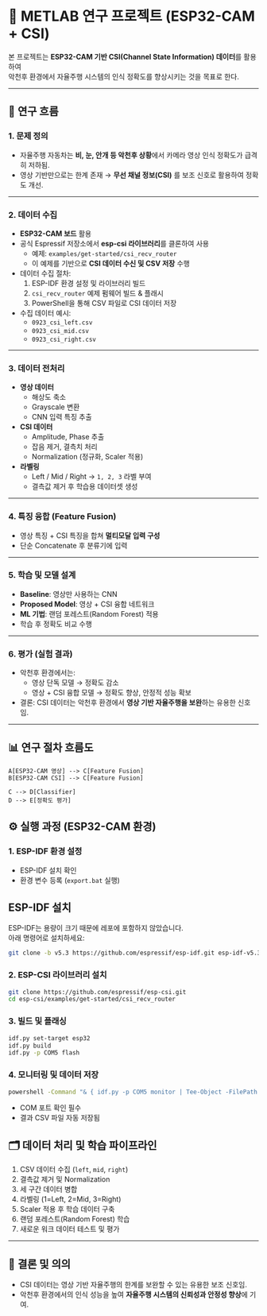 # 🚗 METLAB 연구 프로젝트 (ESP32-CAM + CSI)

본 프로젝트는 **ESP32-CAM 기반 CSI(Channel State Information) 데이터**를 활용하여  
악천후 환경에서 자율주행 시스템의 인식 정확도를 향상시키는 것을 목표로 한다.

---

## 📌 연구 흐름

### 1. 문제 정의
- 자율주행 자동차는 **비, 눈, 안개 등 악천후 상황**에서 카메라 영상 인식 정확도가 급격히 저하됨.
- 영상 기반만으로는 한계 존재 → **무선 채널 정보(CSI)** 를 보조 신호로 활용하여 정확도 개선.

---

### 2. 데이터 수집
- **ESP32-CAM 보드** 활용  
- 공식 Espressif 저장소에서 **esp-csi 라이브러리**를 클론하여 사용  
  - 예제: `examples/get-started/csi_recv_router`  
  - 이 예제를 기반으로 **CSI 데이터 수신 및 CSV 저장** 수행
- 데이터 수집 절차:
  1. ESP-IDF 환경 설정 및 라이브러리 빌드
  2. `csi_recv_router` 예제 펌웨어 빌드 & 플래시
  3. PowerShell을 통해 CSV 파일로 CSI 데이터 저장
- 수집 데이터 예시:
  - `0923_csi_left.csv`
  - `0923_csi_mid.csv`
  - `0923_csi_right.csv`

---

### 3. 데이터 전처리
- **영상 데이터**
  - 해상도 축소
  - Grayscale 변환
  - CNN 입력 특징 추출
- **CSI 데이터**
  - Amplitude, Phase 추출
  - 잡음 제거, 결측치 처리
  - Normalization (정규화, Scaler 적용)
- **라벨링**
  - Left / Mid / Right → `1, 2, 3` 라벨 부여
  - 결측값 제거 후 학습용 데이터셋 생성

---

### 4. 특징 융합 (Feature Fusion)
- 영상 특징 + CSI 특징을 합쳐 **멀티모달 입력 구성**
- 단순 Concatenate 후 분류기에 입력

---

### 5. 학습 및 모델 설계
- **Baseline**: 영상만 사용하는 CNN
- **Proposed Model**: 영상 + CSI 융합 네트워크
- **ML 기법**: 랜덤 포레스트(Random Forest) 적용
- 학습 후 정확도 비교 수행

---

### 6. 평가 (실험 결과)
- 악천후 환경에서는:
  - 영상 단독 모델 → 정확도 감소
  - 영상 + CSI 융합 모델 → 정확도 향상, 안정적 성능 확보
- 결론: CSI 데이터는 악천후 환경에서 **영상 기반 자율주행을 보완**하는 유용한 신호임.

---

## 📊 연구 절차 흐름도

    A[ESP32-CAM 영상] --> C[Feature Fusion]
    B[ESP32-CAM CSI] --> C[Feature Fusion]
  
    C --> D[Classifier]
    D --> E[정확도 평가]



## ⚙️ 실행 과정 (ESP32-CAM 환경)

### 1. ESP-IDF 환경 설정
- ESP-IDF 설치 확인
- 환경 변수 등록 (`export.bat` 실행)

## ESP-IDF 설치
ESP-IDF는 용량이 크기 때문에 레포에 포함하지 않았습니다.  
아래 명령어로 설치하세요:
```bash
git clone -b v5.3 https://github.com/espressif/esp-idf.git esp-idf-v5.3
```

### 2. ESP-CSI 라이브러리 설치
```bash
git clone https://github.com/espressif/esp-csi.git
cd esp-csi/examples/get-started/csi_recv_router
```
### 3. 빌드 및 플래싱
```bash
idf.py set-target esp32
idf.py build
idf.py -p COM5 flash
```
### 4. 모니터링 및 데이터 저장
```bash
powershell -Command "& { idf.py -p COM5 monitor | Tee-Object -FilePath 0923_csi.csv }"
```

- COM 포트 확인 필수
- 결과 CSV 파일 자동 저장됨


## 🗂️ 데이터 처리 및 학습 파이프라인
1. CSV 데이터 수집 (`left`, `mid`, `right`)
2. 결측값 제거 및 Normalization
3. 세 구간 데이터 병합
4. 라벨링 (1=Left, 2=Mid, 3=Right)
5. Scaler 적용 후 학습 데이터 구축
6. 랜덤 포레스트(Random Forest) 학습
7. 새로운 워크 데이터 테스트 및 평가

---

## 📝 결론 및 의의
- CSI 데이터는 영상 기반 자율주행의 한계를 보완할 수 있는 유용한 보조 신호임.
- 악천후 환경에서의 인식 성능을 높여 **자율주행 시스템의 신뢰성과 안정성 향상**에 기여.

